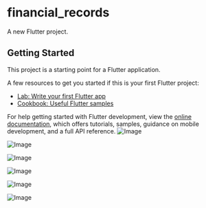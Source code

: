# financial_records

A new Flutter project.

## Getting Started

This project is a starting point for a Flutter application.

A few resources to get you started if this is your first Flutter project:

- [Lab: Write your first Flutter app](https://docs.flutter.dev/get-started/codelab)
- [Cookbook: Useful Flutter samples](https://docs.flutter.dev/cookbook)

For help getting started with Flutter development, view the
[online documentation](https://docs.flutter.dev/), which offers tutorials,
samples, guidance on mobile development, and a full API reference.
![Image](https://github.com/user-attachments/assets/bfc176d9-5c6d-4388-b975-9c3bb2809a34)

![Image](https://github.com/user-attachments/assets/70f43b5a-6bc2-4bb6-bcad-afc446fd842c)

![Image](https://github.com/user-attachments/assets/30a09675-3add-4bae-a0a6-2cb0fb66e17c)

![Image](https://github.com/user-attachments/assets/f19749d7-b49a-4c67-b774-e1d97fd91a99)

![Image](https://github.com/user-attachments/assets/5effc440-f47e-4d87-bca2-04a589e16cce)

![Image](https://github.com/user-attachments/assets/d6b62c53-c957-434d-9583-336fe3288368)
